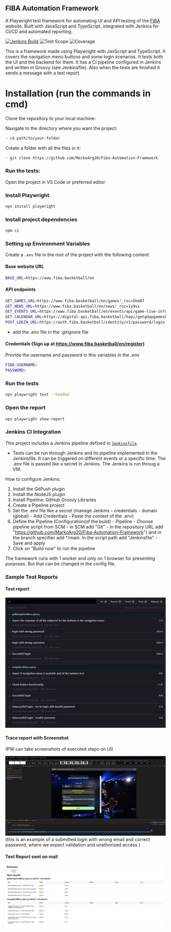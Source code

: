 ## FIBA Automation Framework

A Playwright test framework for automating UI and API testing of the [FIBA](https://www.fiba.basketball) website. Built with JavaScript and TypeScript, integrated with Jenkins for CI/CD and automated reporting.



[![Jenkins Build](https://img.shields.io/badge/Jenkins-Build%20Configured-brightgreen?logo=jenkins)](https://github.com/MarkoArg20/Fiba-Automation-Framework/blob/main/Jenkinsfile)
![Test Scope](https://img.shields.io/badge/Scope-Navigation%20Menu%20%26%20Login-blue)
![Coverage](https://img.shields.io/badge/Coverage-UI%20%2B%20Backend-yellow)


This is a framework made using Playwright with JavScript and TypeScript. It covers the navigation menu buttons and some login scenarios. It tests both the UI and the backend for them.
It has a CI pipeline configured in Jenkins and written in Groovy (see Jenkinsfile). Also when the tests are finished it sends a message with a test report.


# Installation (run the commands in cmd)
Clone the repository to your local machine:

Navigate to the directory where you want the project:
```bash
- cd path/to/your-folder
```
Create a folder with all the files in it:
```bash
- git clone https://github.com/MarkoArg20/Fiba-Automation-Framework
```


### Run the tests:
Open the project in VS Code or preferred editor

### Install Playwright
```bash
npx install playwright
```

### Install project dependencies
```bash
npm ci
```

### Setting up Environment Variables
Create a `.env` file in the root of the project with the following content:


#### Base website URL
```bash
BASE_URL=https://www.fiba.basketball/en
```

#### API endpoints
```bash
GET_GAMES_URL=https://www.fiba.basketball/en/games?_rsc=5hm87
GET_NEWS_URL=https://www.fiba.basketball/en/news?_rsc=1y9sx
GET_EVENTS_URL=https://www.fiba.basketball/en/events/api/game-live-info/125389/light
GET_CALENDAR_URL=https://digital-api.fiba.basketball/hapi/getgdapgamesbetweentwodates?dateFrom=2025-06-01T00:00:00.000Z&dateTo=2025-06-29T00:00:00.000Z
POST_LOGIN_URL=https://auth.fiba.basketball/identity/v1/password/login
```
- add the .env file in the .gitignore file

#### Credentials (Sign up at https://www.fiba.basketball/en/register)

Provide the username and password in this variables in the .env
```bash
FIBA_USERNAME=
PASSWORD=
```

### Run the tests 
```bash
npx playwright test --headed
```

### Open the report
```bash
npx playwright show-report
```

### Jenkins CI Integration
This project includes a Jenkins pipeline defined in [`Jenkinsfile`](./Jenkinsfile).

- Tests can be run through Jenkins and its pipeline implemented in the Jenkinsfile. It can be triggered on different events or a specific time.
The .env file is passed like a secret in Jenkins. The Jenkins is run throug a VM.

How to configure Jenkins:
1. Install the GitPush plugin
2. Install the NodeJS plugin
3. Install Pipeline: GitHub Groovy Libraries
4. Create a Pipeline project
5. Set the .env file like a secret (manage Jenkins - credentials - domain (global) - Add Credentials - Paste the context of the .env)
6. Define the Pipeline (Configuration(of the build) - Pipeline - Choose pipeline script from SCM - in SCM add "Git" - in the repository URL add "https://github.com/MarkoArg20/Fiba-Automation-Framework") and in the branch specifier add */main. In the script path add "Jenkinsfile" - Save and apply
7. Click on "Build now" to run the pipeline


The framework runs with 1 worker and only on 1 browser for presenting purposes. But that can be changed in the config file.

### Sample Test Reports
#### Test report 

![alt text](sampleScreenshots/Report-detailed.png)

#### Trace report with Screenshot
(PW can take screenshots of executed steps on UI)

![alt text](sampleScreenshots/image-1.png)
(this is an example of a submitted login with wrong email and correct password, where we expect validation and unathorized access )

#### Test Report sent on mail
![Playwright Report](sampleScreenshots/image.png)


